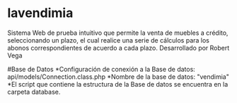 # lavendimia
Sistema Web de prueba intuitivo que permite la venta de muebles a crédito, seleccionando un plazo, el cual realice una serie de cálculos para los abonos correspondientes de acuerdo a cada plazo.
Desarrollado por Robert Vega

#Base de Datos
*Configuración de conexión a la Base de datos: api/models/Connection.class.php
*Nombre de la base de datos: "vendimia"
*El script que contiene la estructura de la Base de datos se encuentra en la carpeta database.